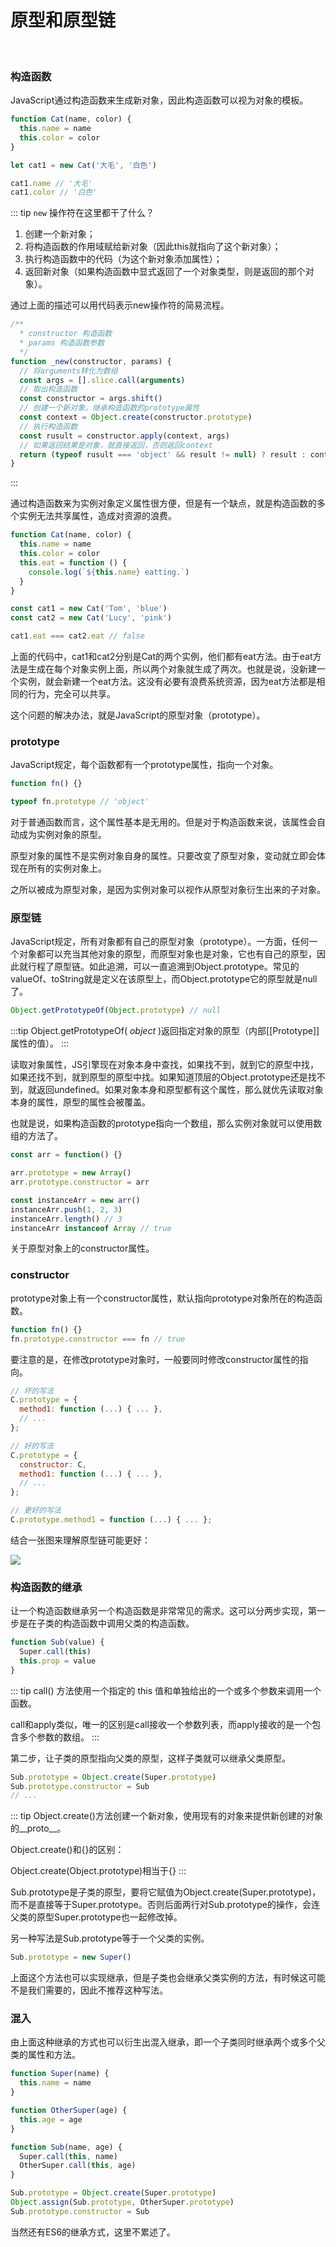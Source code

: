 # 原型和原型链
<br >

### 构造函数

JavaScript通过构造函数来生成新对象，因此构造函数可以视为对象的模板。

```js
function Cat(name, color) {
  this.name = name
  this.color = color
}

let cat1 = new Cat('大毛', '白色')

cat1.name // '大毛'
cat1.color // '白色'
```

::: tip
`new` 操作符在这里都干了什么？

1. 创建一个新对象；
2. 将构造函数的作用域赋给新对象（因此this就指向了这个新对象）；
3. 执行构造函数中的代码（为这个新对象添加属性）；
4. 返回新对象（如果构造函数中显式返回了一个对象类型，则是返回的那个对象）。

通过上面的描述可以用代码表示new操作符的简易流程。

```js
/**
  * constructor 构造函数
  * params 构造函数参数
  */
function _new(constructor, params) {
  // 将arguments转化为数组
  const args = [].slice.call(arguments)
  // 取出构造函数
  const constructor = args.shift()
  // 创建一个新对象，继承构造函数的prototype属性
  const context = Object.create(constructor.prototype)
  // 执行构造函数
  const rusult = constructor.apply(context, args)
  // 如果返回结果是对象，就直接返回，否则返回context
  return (typeof rusult === 'object' && result != null) ? result : context
}
```

:::

通过构造函数来为实例对象定义属性很方便，但是有一个缺点，就是构造函数的多个实例无法共享属性，造成对资源的浪费。

```js
function Cat(name, color) {
  this.name = name
  this.color = color
  this.eat = function () {
    console.log(`${this.name} eatting.`)
  }
}

const cat1 = new Cat('Tom', 'blue')
const cat2 = new Cat('Lucy', 'pink')

cat1.eat === cat2.eat // false
```

上面的代码中，cat1和cat2分别是Cat的两个实例，他们都有eat方法。由于eat方法是生成在每个对象实例上面，所以两个对象就生成了两次。也就是说，没新建一个实例，就会新建一个eat方法。这没有必要有浪费系统资源，因为eat方法都是相同的行为，完全可以共享。

这个问题的解决办法，就是JavaScript的原型对象（prototype）。

### prototype

JavaScript规定，每个函数都有一个prototype属性，指向一个对象。

```js
function fn() {}

typeof fn.prototype // 'object'
```

对于普通函数而言，这个属性基本是无用的。但是对于构造函数来说，该属性会自动成为实例对象的原型。

原型对象的属性不是实例对象自身的属性。只要改变了原型对象，变动就立即会体现在所有的实例对象上。

之所以被成为原型对象，是因为实例对象可以视作从原型对象衍生出来的子对象。

### 原型链

JavaScript规定，所有对象都有自己的原型对象（prototype）。一方面，任何一个对象都可以充当其他对象的原型，而原型对象也是对象，它也有自己的原型，因此就行程了原型链。如此追溯，可以一直追溯到Object.prototype。常见的valueOf、toString就是定义在该原型上，而Object.prototype它的原型就是null了。

```js
Object.getPrototypeOf(Object.prototype) // null
```

:::tip
Object.getPrototypeOf( *object* )返回指定对象的原型（内部[[Prototype]]属性的值）。
:::

读取对象属性，JS引擎现在对象本身中查找，如果找不到，就到它的原型中找，如果还找不到，就到原型的原型中找。如果知道顶层的Object.prototype还是找不到，就返回undefined。如果对象本身和原型都有这个属性，那么就优先读取对象本身的属性，原型的属性会被覆盖。

也就是说，如果构造函数的prototype指向一个数组，那么实例对象就可以使用数组的方法了。

```js
const arr = function() {}

arr.prototype = new Array()
arr.prototype.constructor = arr

const instanceArr = new arr()
instanceArr.push(1, 2, 3)
instanceArr.length() // 3
instanceArr instanceof Array // true
```

关于原型对象上的constructor属性。

### constructor

prototype对象上有一个constructor属性，默认指向prototype对象所在的构造函数。

```js
function fn() {}
fn.prototype.constructor === fn // true
```

要注意的是，在修改prototype对象时，一般要同时修改constructor属性的指向。

```js
// 坏的写法
C.prototype = {
  method1: function (...) { ... },
  // ...
};

// 好的写法
C.prototype = {
  constructor: C,
  method1: function (...) { ... },
  // ...
};

// 更好的写法
C.prototype.method1 = function (...) { ... };
```

结合一张图来理解原型链可能更好：

![](../images/32.png)


### 构造函数的继承

让一个构造函数继承另一个构造函数是非常常见的需求。这可以分两步实现，第一步是在子类的构造函数中调用父类的构造函数。

```js
function Sub(value) {
  Super.call(this)
  this.prop = value
}
```

::: tip
call() 方法使用一个指定的 this 值和单独给出的一个或多个参数来调用一个函数。

call和apply类似，唯一的区别是call接收一个参数列表，而apply接收的是一个包含多个参数的数组。
:::

第二步，让子类的原型指向父类的原型，这样子类就可以继承父类原型。

```js
Sub.prototype = Object.create(Super.prototype)
Sub.prototype.constructor = Sub
// ...
```

::: tip
Object.create()方法创建一个新对象，使用现有的对象来提供新创建的对象的__proto__。 

Object.create()和{}的区别：

Object.create(Object.prototype)相当于{}
:::

Sub.prototype是子类的原型，要将它赋值为Object.create(Super.prototype)，而不是直接等于Super.prototype。否则后面两行对Sub.prototype的操作，会连父类的原型Super.prototype也一起修改掉。

另一种写法是Sub.prototype等于一个父类的实例。

```js
Sub.prototype = new Super()
```

上面这个方法也可以实现继承，但是子类也会继承父类实例的方法，有时候这可能不是我们需要的，因此不推荐这种写法。

### 混入

由上面这种继承的方式也可以衍生出混入继承，即一个子类同时继承两个或多个父类的属性和方法。

```js
function Super(name) {
  this.name = name
} 

function OtherSuper(age) {
  this.age = age
}

function Sub(name, age) {
  Super.call(this, name)
  OtherSuper.call(this, age)
}

Sub.prototype = Object.create(Super.prototype)
Object.assign(Sub.prototype, OtherSuper.prototype)
Sub.prototype.constructor = Sub
```

当然还有ES6的继承方式，这里不累述了。

